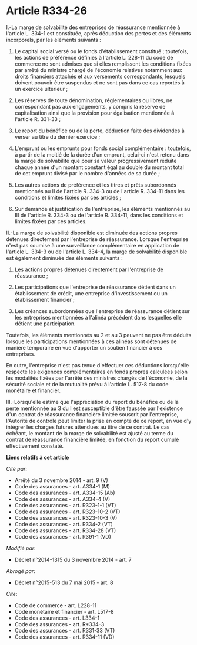 # Article R334-26

I.-La marge de solvabilité des entreprises de réassurance mentionnée à l'article L. 334-1 est constituée, après déduction des
pertes et des éléments incorporels, par les éléments suivants : 

1. Le capital social versé ou le fonds d'établissement constitué ; toutefois, les actions de préférence définies à l'article
L. 228-11 du code de commerce ne sont admises que si elles remplissent les conditions fixées par arrêté du ministre chargé de
l'économie relatives notamment aux droits financiers attachés et aux versements correspondants, lesquels doivent pouvoir être
suspendus et ne sont pas dans ce cas reportés à un exercice ultérieur ; 

2. Les réserves de toute dénomination, réglementaires ou libres, ne correspondant pas aux engagements, y compris la réserve
de capitalisation ainsi que la provision pour égalisation mentionnée à l'article R. 331-33 ; 

3. Le report du bénéfice ou de la perte, déduction faite des dividendes à verser au titre du dernier exercice ; 

4. L'emprunt ou les emprunts pour fonds social complémentaire : toutefois, à partir de la moitié de la durée d'un emprunt,
celui-ci n'est retenu dans la marge de solvabilité que pour sa valeur progressivement réduite chaque année d'un montant
constant égal au double du montant total de cet emprunt divisé par le nombre d'années de sa durée ; 

5. Les autres actions de préférence et les titres et prêts subordonnés mentionnés au II de l'article R. 334-3 ou de l'article
R. 334-11 dans les conditions et limites fixées par ces articles ; 

6. Sur demande et justification de l'entreprise, les éléments mentionnés au III de l'article R. 334-3 ou de l'article R.
334-11, dans les conditions et limites fixées par ces articles. 

II.-La marge de solvabilité disponible est diminuée des actions propres détenues directement par l'entreprise de réassurance.
Lorsque l'entreprise n'est pas soumise à une surveillance complémentaire en application de l'article L. 334-3 ou de l'article
L. 334-4, la marge de solvabilité disponible est également diminuée des éléments suivants : 

1. Les actions propres détenues directement par l'entreprise de réassurance ; 

2. Les participations que l'entreprise de réassurance détient dans un établissement de crédit, une entreprise
d'investissement ou un établissement financier ; 

3. Les créances subordonnées que l'entreprise de réassurance détient sur les entreprises mentionnées à l'alinéa précédent
dans lesquelles elle détient une participation. 

Toutefois, les éléments mentionnés au 2 et au 3 peuvent ne pas être déduits lorsque les participations mentionnées à ces
alinéas sont détenues de manière temporaire en vue d'apporter un soutien financier à ces entreprises. 

En outre, l'entreprise n'est pas tenue d'effectuer ces déductions lorsqu'elle respecte les exigences complémentaires en fonds
propres calculées selon les modalités fixées par l'arrêté des ministres chargés de l'économie, de la sécurité sociale et de
la mutualité prévu à l'article L. 517-8 du code monétaire et financier. 

III.-Lorsqu'elle estime que l'appréciation du report du bénéfice ou de la perte mentionnée au 3 du I est susceptible d'être
faussée par l'existence d'un contrat de réassurance financière limitée souscrit par l'entreprise, l'Autorité de contrôle peut
limiter la prise en compte de ce report, en vue d'y intégrer les charges futures attendues au titre de ce contrat. Le cas
échéant, le montant de la marge de solvabilité est ajusté au terme du contrat de réassurance financière limitée, en fonction
du report cumulé effectivement constaté.

**Liens relatifs à cet article**

_Cité par_:

  - Arrêté du 3 novembre 2014 - art. 9 (V)
  - Code des assurances - art. A334-1 (M)
  - Code des assurances - art. A334-15 (Ab)
  - Code des assurances - art. A334-4 (V)
  - Code des assurances - art. R323-1-1 (VT)
  - Code des assurances - art. R323-10-2 (VT)
  - Code des assurances - art. R323-10-3 (V)
  - Code des assurances - art. R334-2 (VT)
  - Code des assurances - art. R334-28 (VT)
  - Code des assurances - art. R391-1 (VD)

_Modifié par_:

  - Décret n°2014-1315 du 3 novembre 2014 - art. 7

_Abrogé par_:

  - Décret n°2015-513 du 7 mai 2015 - art. 8

_Cite_:

  - Code de commerce - art. L228-11
  - Code monétaire et financier - art. L517-8
  - Code des assurances - art. L334-1
  - Code des assurances - art. R*334-3
  - Code des assurances - art. R331-33 (VT)
  - Code des assurances - art. R334-11 (VD)
